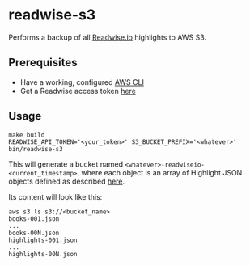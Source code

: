 # readwise-s3

Performs a backup of all [Readwise.io](https://readwise.io) highlights to AWS S3.

## Prerequisites

- Have a working, configured [AWS CLI](https://docs.aws.amazon.com/cli/latest/userguide/cli-chap-welcome.html)
- Get a Readwise access token [here](https://readwise.io/access_token)

## Usage

```shell
make build
READWISE_API_TOKEN='<your_token>' S3_BUCKET_PREFIX='<whatever>' bin/readwise-s3
```

This will generate a bucket named `<whatever>-readwiseio-<current_timestamp>`, where each object is an array of Highlight JSON objects defined as described [here](https://readwise.io/api_deets).

Its content will look like this:

```shell
aws s3 ls s3://<bucket_name>
books-001.json
...
books-00N.json
highlights-001.json
...
highlights-00N.json
```